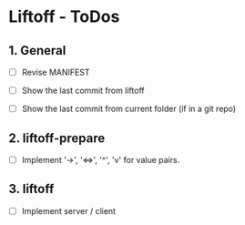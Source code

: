 # Liftoff - ToDos

## 1. General

 - [ ] Revise MANIFEST
 - [ ] Show the last commit from liftoff
 - [ ] Show the last commit from current folder (if in a git repo)
 

## 2. liftoff-prepare

 - [ ] Implement '->', '<=>', '^', 'v' for value pairs.

## 3. liftoff

 - [ ] Implement server / client